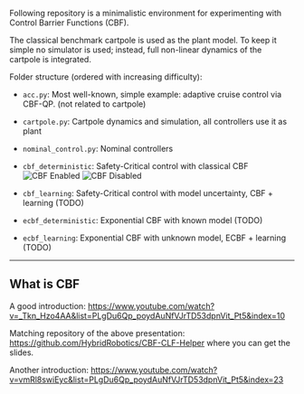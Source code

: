 Following repository is a minimalistic environment for experimenting with 
Control Barrier Functions (CBF).

The classical benchmark cartpole is used as the plant model. To keep it simple
no simulator is used; instead, full non-linear dynamics of the cartpole is integrated.

Folder structure (ordered with increasing difficulty):

* `acc.py`: Most well-known, simple example: adaptive cruise control via CBF-QP. (not related to cartpole)

* `cartpole.py`: Cartpole dynamics and simulation, all controllers use it as plant
* `nominal_control.py`: Nominal controllers
* `cbf_deterministic`: Safety-Critical control with classical CBF
  ![CBF Enabled](https://github.com/Berk-Tosun/cbf-cartpole/blob/master/doc/cbf_cartpole_on.gif)
  ![CBF Disabled](https://github.com/Berk-Tosun/cbf-cartpole/blob/master/doc/cbf_cartpole_on.gif)

* `cbf_learning`: Safety-Critical control with model uncertainty, CBF + learning (TODO)
* `ecbf_deterministic`: Exponential CBF with known model (TODO)
* `ecbf_learning`: Exponential CBF with unknown model, ECBF + learning (TODO)

---

## What is CBF

A good introduction: https://www.youtube.com/watch?v=_Tkn_Hzo4AA&list=PLgDu6Qp_poydAuNfVJrTD53dpnVit_Pt5&index=10

Matching repository of the above presentation: https://github.com/HybridRobotics/CBF-CLF-Helper where you can get the slides.

Another introduction: https://www.youtube.com/watch?v=vmRl8swiEyc&list=PLgDu6Qp_poydAuNfVJrTD53dpnVit_Pt5&index=23
